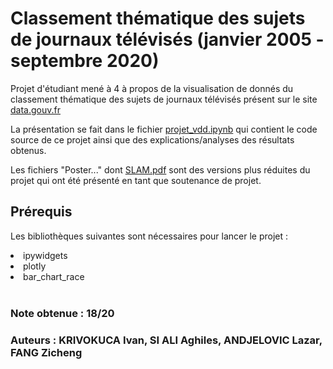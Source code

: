 # Classement thématique des sujets de journaux télévisés (janvier 2005 - septembre 2020)
Projet d'étudiant mené à 4 à propos de la visualisation de donnés du classement thématique des sujets de journaux télévisés présent sur le site [ data.gouv.fr](https://www.data.gouv.fr/fr/datasets/classement-thematique-des-sujets-de-journaux-televises-janvier-2005-septembre-2020/#resources)

La présentation se fait dans le fichier [projet_vdd.ipynb](./projet_vdd.ipynb) qui contient le code source de ce projet ainsi que des explications/analyses des résultats obtenus.

Les fichiers "Poster..." dont [SLAM.pdf](./SLAM.pdf) sont des versions plus réduites du projet qui ont été présenté en tant que soutenance de projet.

## Prérequis
Les bibliothèques suivantes sont nécessaires pour lancer le projet :
<li> ipywidgets </li>
<li>plotly</li>
<li>bar_chart_race</li>
<br>

### Note obtenue : 18/20
### Auteurs : KRIVOKUCA Ivan, SI ALI Aghiles, ANDJELOVIC Lazar, FANG Zicheng